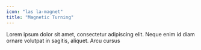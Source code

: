 ```yaml
---
icon: "las la-magnet"
title: "Magnetic Turning"
---
```


Lorem ipsum dolor sit amet, consectetur adipiscing elit. Neque enim id diam ornare volutpat in sagitis, aliquet. Arcu cursus
